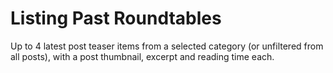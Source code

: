 # Listing Past Roundtables

Up to 4 latest post teaser items from a selected category (or unfiltered from all posts), with a post thumbnail, excerpt and reading time each.
